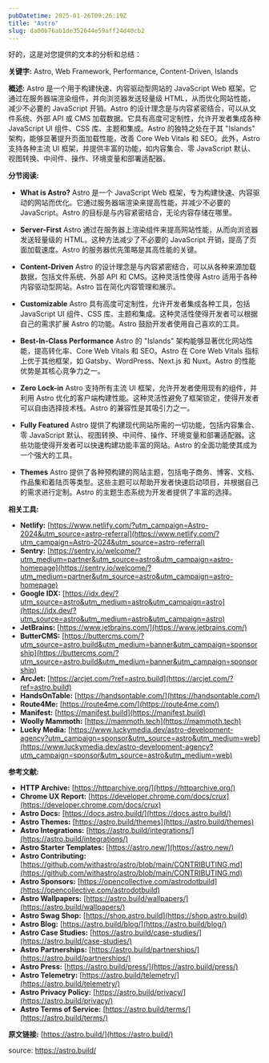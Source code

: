 ```yaml
---
pubDatetime: 2025-01-26T09:26:19Z
title: "Astro"
slug: da00b76ab1de352644e59aff24d40cb2
---
```


好的，这是对您提供的文本的分析和总结：

**关键字:** Astro, Web Framework, Performance, Content-Driven, Islands

**概述:**
Astro 是一个用于构建快速、内容驱动型网站的 JavaScript Web 框架。它通过在服务器端渲染组件，并向浏览器发送轻量级 HTML，从而优化网站性能，减少不必要的 JavaScript 开销。Astro 的设计理念是与内容紧密结合，可以从文件系统、外部 API 或 CMS 加载数据。它具有高度可定制性，允许开发者集成各种 JavaScript UI 组件、CSS 库、主题和集成。Astro 的独特之处在于其 "Islands" 架构，能够显著提升页面加载性能，改善 Core Web Vitals 和 SEO。此外，Astro 支持各种主流 UI 框架，并提供丰富的功能，如内容集合、零 JavaScript 默认、视图转换、中间件、操作、环境变量和部署适配器。

**分节阅读:**

*   **What is Astro?**
    Astro 是一个 JavaScript Web 框架，专为构建快速、内容驱动的网站而优化。它通过服务器端渲染来提高性能，并减少不必要的 JavaScript。Astro 的目标是与内容紧密结合，无论内容存储在哪里。

*   **Server-First**
    Astro 通过在服务器上渲染组件来提高网站性能，从而向浏览器发送轻量级的 HTML。这种方法减少了不必要的 JavaScript 开销，提高了页面加载速度。Astro 的服务器优先策略是其高性能的关键。

*   **Content-Driven**
    Astro 的设计理念是与内容紧密结合，可以从各种来源加载数据，包括文件系统、外部 API 和 CMS。这种灵活性使得 Astro 适用于各种内容驱动型网站。Astro 旨在简化内容管理和展示。

*   **Customizable**
    Astro 具有高度可定制性，允许开发者集成各种工具，包括 JavaScript UI 组件、CSS 库、主题和集成。这种灵活性使得开发者可以根据自己的需求扩展 Astro 的功能。Astro 鼓励开发者使用自己喜欢的工具。

*   **Best-In-Class Performance**
    Astro 的 "Islands" 架构能够显著优化网站性能，提高转化率、Core Web Vitals 和 SEO。Astro 在 Core Web Vitals 指标上优于其他框架，如 Gatsby、WordPress、Next.js 和 Nuxt。Astro 的性能优势是其核心竞争力之一。

*   **Zero Lock-in**
    Astro 支持所有主流 UI 框架，允许开发者使用现有的组件，并利用 Astro 优化的客户端构建性能。这种灵活性避免了框架锁定，使得开发者可以自由选择技术栈。Astro 的兼容性是其吸引力之一。

*   **Fully Featured**
    Astro 提供了构建现代网站所需的一切功能，包括内容集合、零 JavaScript 默认、视图转换、中间件、操作、环境变量和部署适配器。这些功能使得开发者可以快速构建功能丰富的网站。Astro 的全面功能使其成为一个强大的工具。

*   **Themes**
    Astro 提供了各种预构建的网站主题，包括电子商务、博客、文档、作品集和着陆页等类型。这些主题可以帮助开发者快速启动项目，并根据自己的需求进行定制。Astro 的主题生态系统为开发者提供了丰富的选择。

**相关工具:**

*   **Netlify:** [https://www.netlify.com/?utm_campaign=Astro-2024&utm_source=astro-referral](https://www.netlify.com/?utm_campaign=Astro-2024&utm_source=astro-referral)
*   **Sentry:** [https://sentry.io/welcome/?utm_medium=partner&utm_source=astro&utm_campaign=astro-homepage](https://sentry.io/welcome/?utm_medium=partner&utm_source=astro&utm_campaign=astro-homepage)
*   **Google IDX:** [https://idx.dev/?utm_source=astro&utm_medium=astro&utm_campaign=astro](https://idx.dev/?utm_source=astro&utm_medium=astro&utm_campaign=astro)
*   **JetBrains:** [https://www.jetbrains.com/](https://www.jetbrains.com/)
*   **ButterCMS:** [https://buttercms.com/?utm_source=astro.build&utm_medium=banner&utm_campaign=sponsorship](https://buttercms.com/?utm_source=astro.build&utm_medium=banner&utm_campaign=sponsorship)
*   **ArcJet:** [https://arcjet.com/?ref=astro.build](https://arcjet.com/?ref=astro.build)
*   **HandsOnTable:** [https://handsontable.com/](https://handsontable.com/)
*   **Route4Me:** [https://route4me.com/](https://route4me.com/)
*   **Manifest:** [https://manifest.build](https://manifest.build)
*   **Woolly Mammoth:** [https://mammoth.tech](https://mammoth.tech)
*   **Lucky Media:** [https://www.luckymedia.dev/astro-development-agency?utm_campaign=sponsor&utm_source=astro&utm_medium=web](https://www.luckymedia.dev/astro-development-agency?utm_campaign=sponsor&utm_source=astro&utm_medium=web)

**参考文献:**

*   **HTTP Archive:** [https://httparchive.org/](https://httparchive.org/)
*   **Chrome UX Report:** [https://developer.chrome.com/docs/crux](https://developer.chrome.com/docs/crux)
*   **Astro Docs:** [https://docs.astro.build/](https://docs.astro.build/)
*   **Astro Themes:** [https://astro.build/themes](https://astro.build/themes)
*   **Astro Integrations:** [https://astro.build/integrations/](https://astro.build/integrations/)
*   **Astro Starter Templates:** [https://astro.new/](https://astro.new/)
*   **Astro Contributing:** [https://github.com/withastro/astro/blob/main/CONTRIBUTING.md](https://github.com/withastro/astro/blob/main/CONTRIBUTING.md)
*   **Astro Sponsors:** [https://opencollective.com/astrodotbuild](https://opencollective.com/astrodotbuild)
*   **Astro Wallpapers:** [https://astro.build/wallpapers/](https://astro.build/wallpapers/)
*   **Astro Swag Shop:** [https://shop.astro.build](https://shop.astro.build)
*   **Astro Blog:** [https://astro.build/blog/](https://astro.build/blog/)
*   **Astro Case Studies:** [https://astro.build/case-studies/](https://astro.build/case-studies/)
*   **Astro Partnerships:** [https://astro.build/partnerships/](https://astro.build/partnerships/)
*   **Astro Press:** [https://astro.build/press/](https://astro.build/press/)
*   **Astro Telemetry:** [https://astro.build/telemetry/](https://astro.build/telemetry/)
*   **Astro Privacy Policy:** [https://astro.build/privacy/](https://astro.build/privacy/)
*   **Astro Terms of Service:** [https://astro.build/terms/](https://astro.build/terms/)

**原文链接:** [https://astro.build/](https://astro.build/)


source: https://astro.build/
